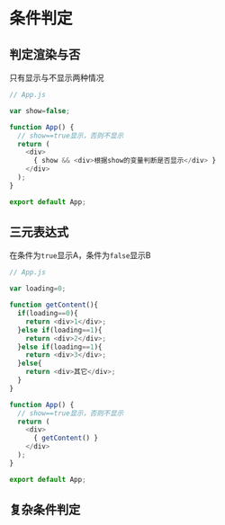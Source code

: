 # 条件判定

## 判定渲染与否

只有显示与不显示两种情况

```js
// App.js

var show=false;

function App() {
  // show==true显示，否则不显示
  return (
    <div>
      { show && <div>根据show的变量判断是否显示</div> }
    </div>
  );
}

export default App;

```

## 三元表达式

在条件为`true`显示A，条件为`false`显示B

```js
// App.js

var loading=0;

function getContent(){
  if(loading==0){
    return <div>1</div>;
  }else if(loading==1){
    return <div>2</div>;
  }else if(loading==1){
    return <div>3</div>;
  }else{
    return <div>其它</div>;
  }
}

function App() {
  // show==true显示，否则不显示
  return (
    <div>
      { getContent() }
    </div>
  );
}

export default App;

```

## 复杂条件判定